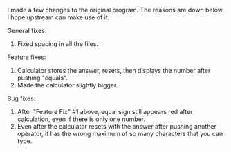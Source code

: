 I made a few changes to the original program. The reasons are down below. I hope upstream can make use of it.

General fixes: 
  1. Fixed spacing in all the files.

Feature fixes: 
  1. Calculator stores the answer, resets, then displays the number after pushing "equals". 
  2. Made the calculator slightly bigger.

Bug fixes:
  1. After "Feature Fix" #1 above, equal sign still appears red after calculation, even if there is only one number.
  2. Even after the calculator resets with the answer after pushing another operator, it has the wrong maximum of so many characters that you can type.


 
